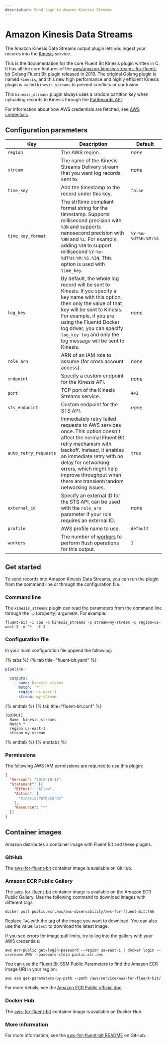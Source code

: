 ```yaml
---
description: Send logs to Amazon Kinesis Streams
---
```


# Amazon Kinesis Data Streams

The Amazon Kinesis Data Streams output plugin lets you ingest your records into the [Kinesis](https://aws.amazon.com/kinesis/data-streams/) service.

This is the documentation for the core Fluent Bit Kinesis plugin written in C. It has all the core features of the [aws/amazon-kinesis-streams-for-fluent-bit](https://github.com/aws/amazon-kinesis-streams-for-fluent-bit) Golang Fluent Bit plugin released in 2019. The original Golang plugin is named `kinesis`, and this new high performance and highly efficient Kinesis plugin is called `kinesis_streams` to prevent conflicts or confusion.

This `kinesis_streams` plugin always uses a random partition key when uploading records to Kinesis through the [PutRecords API](https://docs.aws.amazon.com/kinesis/latest/APIReference/API_PutRecords.html).

For information about how AWS credentials are fetched, see [AWS credentials](../../administration/aws-credentials).

## Configuration parameters

| Key | Description | Default |
| --- | ----------- | ------- |
| `region` | The AWS region. | _none_ |
| `stream` | The name of the Kinesis Streams Delivery stream that you want log records sent to. | _none_ |
| `time_key` | Add the timestamp to the record under this key. | `false` |
| `time_key_format` | The strftime compliant format string for the timestamp. Supports millisecond precision with `%3N` and supports nanosecond precision with `%9N` and `%L`. For example, adding `%3N` to support millisecond `%Y-%m-%dT%H:%M:%S.%3N`. This option is used with `time_key`. | `%Y-%m-%dT%H:%M:%S` |
| `log_key` | By default, the whole log record will be sent to Kinesis. If you specify a key name with this option, then only the value of that key will be sent to Kinesis. For example, if you are using the Fluentd Docker log driver, you can specify `log_key log` and only the log message will be sent to Kinesis. | _none_ |
| `role_arn` | ARN of an IAM role to assume (for cross account access). | _none_ |
| `endpoint` | Specify a custom endpoint for the Kinesis API. | _none_ |
| `port` | TCP port of the Kinesis Streams service. | `443` |
| `sts_endpoint` | Custom endpoint for the STS API. | _none_ |
| `auto_retry_requests` | Immediately retry failed requests to AWS services once. This option doesn't affect the normal Fluent Bit retry mechanism with backoff. Instead, it enables an immediate retry with no delay for networking errors, which might help improve throughput when there are transient/random networking issues. | `true` |
| `external_id` | Specify an external ID for the STS API, can be used with the `role_arn` parameter if your role requires an external ID. | _none_ |
| `profile` | AWS profile name to use. | `default` |
| `workers` | The number of [workers](../../administration/multithreading.md#outputs) to perform flush operations for this output. | `1` |

## Get started

To send records into Amazon Kinesis Data Streams, you can run the plugin from the command line or through the configuration file.

### Command line

The `kinesis_streams` plugin can read the parameters from the command line through the `-p` (property) argument. For example:

```shell
fluent-bit -i cpu -o kinesis_streams -p stream=my-stream -p region=us-west-2 -m '*' -f 1
```

### Configuration file

In your main configuration file append the following:

{% tabs %}
{% tab title="fluent-bit.yaml" %}

```yaml
pipeline:

  outputs:
    - name: kinesis_steams
      match: '*'
      region: us-east-1
      stream: my-stream
```

{% endtab %}
{% tab title="fluent-bit.conf" %}

```text
[OUTPUT]
  Name  kinesis_streams
  Match *
  region us-east-1
  stream my-stream
```

{% endtab %}
{% endtabs %}

### Permissions

The following AWS IAM permissions are required to use this plugin:

```json
{
  "Version": "2012-10-17",
  "Statement": [{
    "Effect": "Allow",
    "Action": [
      "kinesis:PutRecords"
    ],
    "Resource": "*"
  }]
}
```

## Container images

Amazon distributes a container image with Fluent Bit and these plugins.

### GitHub

The [aws-for-fluent-bit](https://github.com/aws/aws-for-fluent-bit) container image is available on GitHub.

### Amazon ECR Public Gallery

The [aws-for-fluent-bit](https://gallery.ecr.aws/aws-observability/aws-for-fluent-bit) container image is available on the Amazon ECR Public Gallery. Use the following command to download images with different tags:

```shell
docker pull public.ecr.aws/aws-observability/aws-for-fluent-bit:TAG
```

Replace `TAG` with the tag of the image you want to download. You can also use the value `latest` to download the latest image.

If you see errors for image pull limits, try to log into the gallery with your AWS credentials:

```shell
aws ecr-public get-login-password --region us-east-1 | docker login --username AWS --password-stdin public.ecr.aws
```

You can use the Fluent Bit SSM Public Parameters to find the Amazon ECR image URI in your region:

```shell
aws ssm get-parameters-by-path --path /aws/service/aws-for-fluent-bit/
```

For more details, see the [Amazon ECR Public official doc](https://docs.aws.amazon.com/AmazonECR/latest/public/get-set-up-for-amazon-ecr.html).

### Docker Hub

The [aws-for-fluent-bit](https://hub.docker.com/r/amazon/aws-for-fluent-bit/tags) container image is available on Docker Hub.

### More information

For more information, see the [aws-for-fluent-bit README](https://github.com/aws/aws-for-fluent-bit#public-images) on GitHub.
